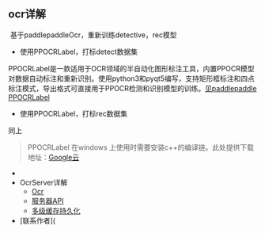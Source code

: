 ## ocr详解

​		基于paddlepaddleOcr，重新训练detective，rec模型

- 使用PPOCRLabel，打标detect数据集

PPOCRLabel是一款适用于OCR领域的半自动化图形标注工具，内置PPOCR模型对数据自动标注和重新识别。使用python3和pyqt5编写，支持矩形框标注和四点标注模式，导出格式可直接用于PPOCR检测和识别模型的训练。[见paddlepaddle  PPOCRLabel](https://github.com/PaddlePaddle/PaddleOCR/blob/release/2.3/PPOCRLabel/README_ch.md)

- 使用PPOCRLabel，打标rec数据集

同上

> PPOCRLabel 在windows 上使用时需要安装c++的编译链。此处提供下载地址：[Google云 ](https://drive.google.com/drive/folders/1npo-iSGj-xh53Bb9YyUxdB44CTQCHU0a)







- 
- OcrServer详解
  - [Ocr](./doc/Ocr.md)
  - [服务器API](./doc/flask_nginx_gunicorn.md)
  - [多级缓存持久化](./doc/redis_mysql.md)
- [联系作者](
